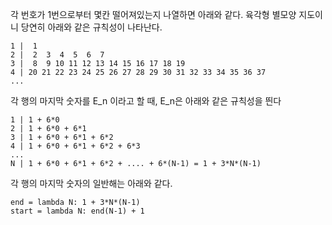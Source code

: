 각 번호가 1번으로부터 몇칸 떨어져있는지 나열하면 아래와 같다. 육각형 별모양
지도이니 당연히 아래와 같은 규칙성이 나타난다.

```
1 |  1
2 |  2  3  4  5  6  7
3 |  8  9 10 11 12 13 14 15 16 17 18 19
4 | 20 21 22 23 24 25 26 27 28 29 30 31 32 33 34 35 36 37
...
```

각 행의 마지막 숫자를 E_n 이라고 할 때, E_n은 아래와 같은 규칙성을 띈다

```
1 | 1 + 6*0
2 | 1 + 6*0 + 6*1
3 | 1 + 6*0 + 6*1 + 6*2
4 | 1 + 6*0 + 6*1 + 6*2 + 6*3
...
N | 1 + 6*0 + 6*1 + 6*2 + .... + 6*(N-1) = 1 + 3*N*(N-1)
```

각 행의 마지막 숫자의 일반해는 아래와 같다.

```
end = lambda N: 1 + 3*N*(N-1)
start = lambda N: end(N-1) + 1
```
